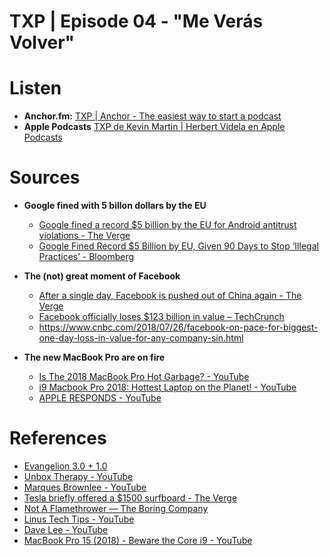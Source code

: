 # TXP | Episode 04 - "Me Verás Volver"

# Listen

- **Anchor.fm:**  [TXP | Anchor - The easiest way to start a podcast](https://anchor.fm/txpod/episodes/Episode-04-Me-Vers-Volver-e1tdpv)
- **Apple Podcasts** [TXP de Kevin Martin | Herbert Videla en Apple Podcasts](https://itunes.apple.com/pe/podcast/txp/id1338395451?mt=2)

# Sources

* **Google fined with 5 billon dollars by the EU**
	* [Google fined a record $5 billion by the EU for Android antitrust violations - The Verge](https://www.theverge.com/2018/7/18/17580694/google-android-eu-fine-antitrust)
	* [Google Fined Record $5 Billion by EU, Given 90 Days to Stop ‘Illegal Practices’ - Bloomberg](https://www.bloomberg.com/news/articles/2018-07-17/google-said-to-have-11th-hour-call-with-eu-ahead-of-android-fine)

* **The (not) great moment of Facebook**
	* [After a single day, Facebook is pushed out of China again - The Verge](https://www.theverge.com/2018/7/25/17612162/facebook-technology-subsidiary-blocked-china-censor)
	* [Facebook officially loses $123 billion in value – TechCrunch](https://techcrunch.com/2018/07/26/facebook-officially-loses-123-billion-in-value/)
	* https://www.cnbc.com/2018/07/26/facebook-on-pace-for-biggest-one-day-loss-in-value-for-any-company-sin.html

* **The new MacBook Pro are on fire**
	* [Is The 2018 MacBook Pro Hot Garbage? - YouTube](https://www.youtube.com/watch?v=11YUkJCf6_w)
	* [i9 Macbook Pro 2018: Hottest Laptop on the Planet! - YouTube](https://www.youtube.com/watch?v=cVCRAKDt21E)
	* [APPLE RESPONDS - YouTube](https://www.youtube.com/watch?v=M47IYjvEGso)

# References
- [Evangelion 3.0 + 1.0](http://www.evangelion.co.jp/)
- [Unbox Therapy - YouTube](https://www.youtube.com/user/unboxtherapy)
- [Marques Brownlee - YouTube](https://www.youtube.com/user/marquesbrownlee)
- [Tesla briefly offered a $1500 surfboard  - The Verge](https://www.theverge.com/2018/7/29/17627664/tesla-surfboard-sold-out-merchandise)
- [Not A Flamethrower — The Boring Company](https://www.boringcompany.com/not-a-flamethrower/)
- [Linus Tech Tips - YouTube](https://www.youtube.com/user/LinusTechTips)
- [Dave Lee - YouTube](https://www.youtube.com/channel/UCVYamHliCI9rw1tHR1xbkfw)
- [MacBook Pro 15 (2018) - Beware the Core i9 - YouTube](https://www.youtube.com/watch?v=Dx8J125s4cg)
